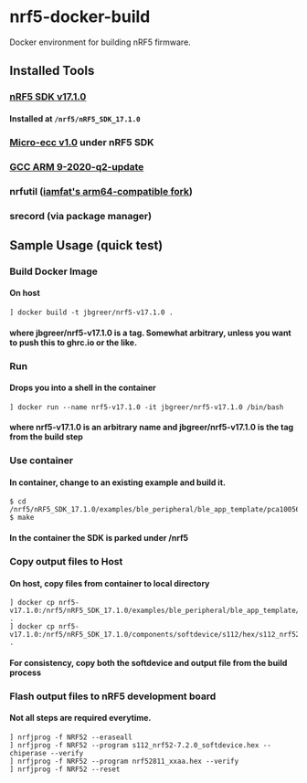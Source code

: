 # nrf5-docker-build
Docker environment for building nRF5 firmware.

## Installed Tools

### [nRF5 SDK v17.1.0](https://infocenter.nordicsemi.com/index.jsp?topic=%2Fstruct_sdk%2Fstruct%2Fsdk_nrf5_latest.html)
#### Installed at `/nrf5/nRF5_SDK_17.1.0` 
### [Micro-ecc v1.0](https://github.com/kmackay/micro-ecc) under nRF5 SDK
### [GCC ARM 9-2020-q2-update](https://developer.arm.com/-/media/Files/downloads/gnu-rm/9-2020q2/gcc-arm-none-eabi-9-2020-q2-update-x86_64-linux.tar.bz2)
### nrfutil ([iamfat's arm64-compatible fork](https://github.com/iamfat/pc-nrfutil))
### srecord (via package manager)

## Sample Usage (quick test)

### Build Docker Image
#### On host
```
] docker build -t jbgreer/nrf5-v17.1.0 .
```
#### where jbgreer/nrf5-v17.1.0 is a tag.  Somewhat arbitrary, unless you want to push this to ghrc.io or the like.

### Run 
#### Drops you into a shell in the container
```
] docker run --name nrf5-v17.1.0 -it jbgreer/nrf5-v17.1.0 /bin/bash
```
#### where nrf5-v17.1.0 is an arbitrary name and jbgreer/nrf5-v17.1.0 is the tag from the build step

### Use container
#### In container, change to an existing example and build it.
```
$ cd /nrf5/nRF5_SDK_17.1.0/examples/ble_peripheral/ble_app_template/pca10056e/s112/armgcc
$ make
```
#### In the container the SDK is parked under /nrf5

### Copy output files to Host
#### On host, copy files from container to local directory
```
] docker cp nrf5-v17.1.0:/nrf5/nRF5_SDK_17.1.0/examples/ble_peripheral/ble_app_template/pca10056e/s112/armgcc/_build/nrf52811_xxaa.hex .
] docker cp nrf5-v17.1.0:/nrf5/nRF5_SDK_17.1.0/components/softdevice/s112/hex/s112_nrf52_7.2.0_softdevice.hex .
```
#### For consistency, copy both the softdevice and output file from the build process

### Flash output files to nRF5 development board
#### Not all steps are required everytime.
```
] nrfjprog -f NRF52 --eraseall
] nrfjprog -f NRF52 --program s112_nrf52-7.2.0_softdevice.hex --chiperase --verify
] nrfjprog -f NRF52 --program nrf52811_xxaa.hex --verify
] nrfjprog -f NRF52 --reset
```


